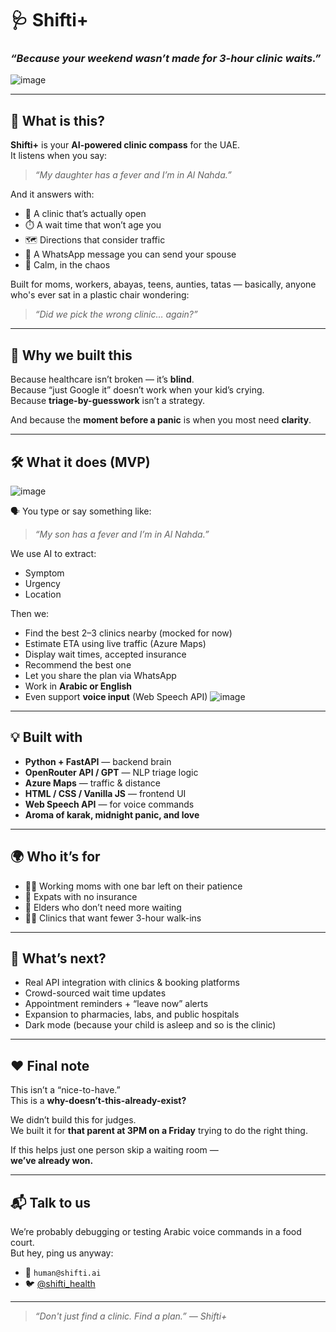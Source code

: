 # 🩺 Shifti+  
### *“Because your weekend wasn’t made for 3-hour clinic waits.”*
![image](https://github.com/user-attachments/assets/c010bed4-7d7c-4a40-80a7-af3dfe7355ae)

---

## 👋 What is this?

**Shifti+** is your **AI-powered clinic compass** for the UAE.  
It listens when you say:  
> _“My daughter has a fever and I’m in Al Nahda.”_

And it answers with:

- 🏥 A clinic that’s actually open  
- ⏱️ A wait time that won’t age you  
- 🗺️ Directions that consider traffic  
- 📲 A WhatsApp message you can send your spouse  
- 🧠 Calm, in the chaos  

Built for moms, workers, abayas, teens, aunties, tatas — basically, anyone who's ever sat in a plastic chair wondering:  
> _“Did we pick the wrong clinic… again?”_

---

## 🚨 Why we built this

Because healthcare isn’t broken — it’s **blind**.  
Because “just Google it” doesn’t work when your kid’s crying.  
Because **triage-by-guesswork** isn’t a strategy.

And because the **moment before a panic** is when you most need **clarity**.

---

## 🛠️ What it does (MVP)
![image](https://github.com/user-attachments/assets/28a91425-a2c9-4ab1-b57c-a7c92d238e09)


🗣️ You type or say something like:  
> _“My son has a fever and I’m in Al Nahda.”_

We use AI to extract:
- Symptom  
- Urgency  
- Location  

Then we:
- Find the best 2–3 clinics nearby (mocked for now)  
- Estimate ETA using live traffic (Azure Maps)  
- Display wait times, accepted insurance  
- Recommend the best one  
- Let you share the plan via WhatsApp  
- Work in **Arabic or English**  
- Even support **voice input** (Web Speech API)
![image](https://github.com/user-attachments/assets/b8da971f-2ad8-44e8-bbe9-0b8e6ae36244)

---

## 💡 Built with

- **Python + FastAPI** — backend brain  
- **OpenRouter API / GPT** — NLP triage logic  
- **Azure Maps** — traffic & distance  
- **HTML / CSS / Vanilla JS** — frontend UI  
- **Web Speech API** — for voice commands  
- **Aroma of karak, midnight panic, and love**

---

## 🌍 Who it’s for

- 👩‍👦 Working moms with one bar left on their patience  
- 👷 Expats with no insurance  
- 👴 Elders who don’t need more waiting  
- 👩‍⚕️ Clinics that want fewer 3-hour walk-ins

---

## 🧪 What’s next?

- Real API integration with clinics & booking platforms  
- Crowd-sourced wait time updates  
- Appointment reminders + “leave now” alerts  
- Expansion to pharmacies, labs, and public hospitals  
- Dark mode (because your child is asleep and so is the clinic)

---

## ❤️ Final note

This isn’t a “nice-to-have.”  
This is a **why-doesn’t-this-already-exist?**

We didn’t build this for judges.  
We built it for **that parent at 3PM on a Friday** trying to do the right thing.

If this helps just one person skip a waiting room —  
**we’ve already won.**

---

## 📬 Talk to us

We’re probably debugging or testing Arabic voice commands in a food court.  
But hey, ping us anyway:  
- 📧 `human@shifti.ai`  
- 🐦 [@shifti_health](https://twitter.com/shifti_health)

---

> _“Don't just find a clinic. Find a plan.” — Shifti+_
